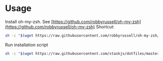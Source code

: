 # Usage

Install oh-my-zsh. See [https://github.com/robbyrussell/oh-my-zsh](https://github.com/robbyrussell/oh-my-zsh)
Shortcut:

```sh
sh -c "$(wget https://raw.githubusercontent.com/robbyrussell/oh-my-zsh/master/tools/install.sh -O -)"
```

Run installation script
```sh
sh -c "$(wget https://raw.githubusercontent.com/staskjs/dotfiles/master/install.sh -O -)"
```
